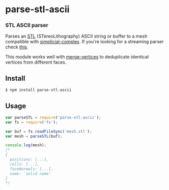 parse-stl-ascii
===============
### STL ASCII parser

Parses an [STL](http://en.wikipedia.org/wiki/STL_%28file_format%29) (STereoLithography) ASCII string or buffer to a mesh compatible with [simplicial-complex](https://github.com/mikolalysenko/simplicial-complex). If you're looking for a streaming parser check [this](https://github.com/tmpvar/stl).

This module works well with [merge-vertices](https://github.com/thibauts/merge-vertices) to deduplicate identical vertices from different faces.

Install
-------

```bash
$ npm install parse-stl-ascii
```

Usage
-----

```javascript
var parseSTL = require('parse-stl-ascii');
var fs = require('fs');

var buf = fs.readFileSync('mesh.stl');
var mesh = parseSTL(buf);

console.log(mesh);
/*
{
  positions: [...],
  cells: [...],
  faceNormals: [...],
  name: 'solid name'
}
*/
```